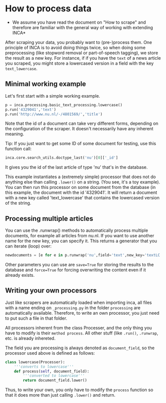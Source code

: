 
# How to process data

* We assume you have read the document on "How to scrape" and therefore are familiar with the general way of working with extending INCA*

After scraping your data, you probably want to (pre-)process them. One principle of INCA is to avoid doing things twice, so when doing some preprocessing (like stopword removal or part-of-speech tagging), we store the result as a new key. For instance, if if you have the `text` of a news article you scraped, you might store a lowercased version in a field with the key `text_lowercase`.

## Minimal working example
Let's first start with a simple working example.

```python
p = inca.processing.basic_text_processing.lowercase()
p.run('4329041','text')
p.run('http://www.nu.nl/-/4801569/','title')
```
Note that the id of a document can take very different forms, depending on the configuration of the scraper. It doesn't necessarily have any inherent meaning.

Tip: If you just want to get some ID of some document for testing, use this function call: 
```python
inca.core.search_utils.doctype_last('nu')[0]['_id']
```
It gives you the id of the last article of type 'nu' that's in the database.

This example instantiates a (extremely simple) processor that does not do anything else than calling `.lower()` on a string. (You see, it's a toy example).
You can then run this processor on some document from the database (in this example, the document with the id '4329041'. It will return a document with a new key called 'text_lowercase' that contains the lowercased version of the string.

## Processing multiple articles
You can use the .runwrap() methods to automatically process multiple documents, for example all articles from nu.nl. If you want to use another name for the new key, you can specify it.
This returns a generator that you can iterate (loop) over:

```python
newdocuments = [e for e in p.runwrap('nu',field='text',new_key='textLC')]
```

Other parameters you can use are `save=True` for storing the results to the database and `force=True` for forcing overwriting the content even if it already exists.



## Writing your own processors

Just like scrapers are automatically loaded when importing inca, all files with a name ending on `_processing.py` in the folder `processing` are automatically available. Therefore, to write an own processor, you just need to put such a file in that folder. 

All processors inherent from the class Processer, and the only thing you have to modify is their `method process`. All other stuff (like `.run()`, `.runwrap`, etc. is already inhereted. 

The field you are processing is always denoted as `document_field`, so the processor used above is defined as follows:

```python
class lowercase(Processer):
    '''converts to lowercase'''
    def process(self, document_field):
        '''converted to lowercase'''
        return document_field.lower()
```

Thus, to write your own, you only have to modify the `process` function so that it does more than just calling `.lower()` and return.
